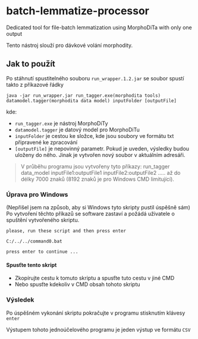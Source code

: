 # batch-lemmatize-processor
Dedicated tool for file-batch lemmatization using MorphoDiTa with only one output

Tento nástroj slouží pro dávkové volání morphodity.



Jak to použít
-------------
Po stáhnutí spustitelného souboru `run_wrapper.1.2.jar` se soubor spustí takto z příkazové řádky

`java -jar run_wrapper.jar run_tagger.exe(morphodita tools) datamodel.tagger(morphodita data model) inputFolder [outputFile]`

kde:
- `run_tagger.exe` je nástroj MorphoDiTy
- `datamodel.tagger` je datový model pro MorphoDiTu
- `inputFolder` je cestou ke složce, kde jsou soubory ve formátu txt připravené ke zpracování
- `[outputFile]` je nepovinný parametr. Pokud je uveden, výsledky budou uloženy do něho. Jinak je vytvořen nový soubor v aktuálním adresáři.


> V průběhu programu jsou vytvořeny tyto příkazy:
run_tagger data_model inputFile1:outputFile1 inputFile2:outputFile2 ..... až do délky 7000 znaků (8192 znaků je pro Windows CMD limitující).

### Úprava pro Windows
(Nepřišel jsem na způsob, aby si Windows tyto skripty pustil úspěšně sám)
Po vytvoření těchto příkazů se software zastaví a požádá uživatele o spuštění vytvořeného skriptu.

`please, run these script and then press enter`

`C:/../../command0.bat`

`press enter to continue ...`

#### Spusťte tento skript
- Zkopírujte cestu k tomuto skriptu a spusťte tuto cestu v jiné CMD
- Nebo spusťte kdekoliv v CMD obsah tohoto skriptu

### Výsledek

Po úspěšném vykonání skriptu pokračujte v programu stisknutím klávesy `enter`

Výstupem tohoto jednoúčelového programu je jeden výstup ve formátu `CSV`